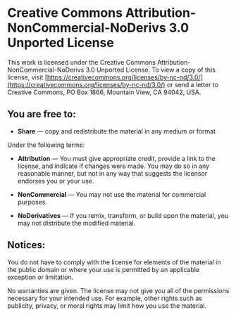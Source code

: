 # Creative Commons Attribution-NonCommercial-NoDerivs 3.0 Unported License

This work is licensed under the Creative Commons Attribution-NonCommercial-NoDerivs 3.0 Unported License. To view a copy of this license, visit [https://creativecommons.org/licenses/by-nc-nd/3.0/](https://creativecommons.org/licenses/by-nc-nd/3.0/) or send a letter to Creative Commons, PO Box 1866, Mountain View, CA 94042, USA.

## You are free to:

- **Share** — copy and redistribute the material in any medium or format

Under the following terms:

- **Attribution** — You must give appropriate credit, provide a link to the license, and indicate if changes were made. You may do so in any reasonable manner, but not in any way that suggests the licensor endorses you or your use.

- **NonCommercial** — You may not use the material for commercial purposes.

- **NoDerivatives** — If you remix, transform, or build upon the material, you may not distribute the modified material.

## Notices:

You do not have to comply with the license for elements of the material in the public domain or where your use is permitted by an applicable exception or limitation.

No warranties are given. The license may not give you all of the permissions necessary for your intended use. For example, other rights such as publicity, privacy, or moral rights may limit how you use the material.
